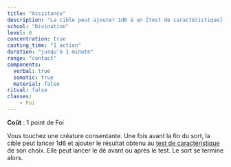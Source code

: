 ```yaml
---
title: "Assistance"
description: "La cible peut ajouter 1d6 à un [test de caractéristique](/utiliser-les-caracteristiques/#tests-de-caracteristique)."
school: "Divination"
level: 0
concentration: true
casting_time: "1 action"
duration: "jusqu'à 1 minute"
range: "contact"
components:
  verbal: true
  somatic: true
  material: false
ritual: false
classes:
    - Foi
---
```

**Coût** : 1 point de Foi  

Vous touchez une créature consentante. Une fois avant la fin du sort, la cible peut lancer 1d6 et ajouter le résultat obtenu au [test de caractéristique](/utiliser-les-caracteristiques/#tests-de-caracteristique) de son choix. Elle peut lancer le dé avant ou après le test. Le sort se termine alors.
